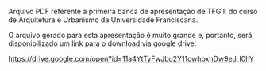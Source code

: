 Arquivo PDF referente a primeira banca de apresentação de TFG II do curso de Arquitetura e Urbanismo da Universidade Franciscana.

O arquivo gerado para esta apresentação é muito grande e, portanto, será disponibilizado um link para o download via google drive.

https://drive.google.com/open?id=11a4YtTyFwJbu2Y11owhpxhDw9eJ_I0hY
